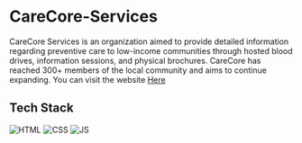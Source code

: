 # CareCore-Services

CareCore Services is an organization aimed to provide detailed information regarding preventive care to low-income communities through hosted blood drives, information sessions, and physical brochures. CareCore has reached 300+ members of the local community and aims to continue expanding. You can visit the website <a href="https://www.carecoreservice.org">Here</a>

## Tech Stack
![HTML](https://img.shields.io/badge/html5%20-%23E34F26.svg?&style=for-the-badge&logo=html5&logoColor=white)
![CSS](https://img.shields.io/badge/css3%20-%231572B6.svg?&style=for-the-badge&logo=css3&logoColor=white)
![JS](https://img.shields.io/badge/javascript%20-%23323330.svg?&style=for-the-badge&logo=javascript&logoColor=%23F7DF1E)
